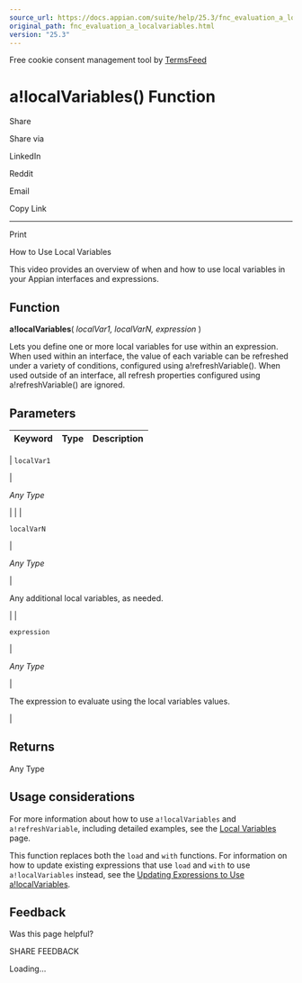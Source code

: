 ```yaml
---
source_url: https://docs.appian.com/suite/help/25.3/fnc_evaluation_a_localvariables.html
original_path: fnc_evaluation_a_localvariables.html
version: "25.3"
---
```


Free cookie consent management tool by [TermsFeed](https://www.termsfeed.com/)

# a!localVariables() Function

Share

Share via

LinkedIn

Reddit

Email

Copy Link

* * *

Print

How to Use Local Variables

This video provides an overview of when and how to use local variables in your Appian interfaces and expressions.

## Function

**a!localVariables**( _localVar1, localVarN, expression_ )

Lets you define one or more local variables for use within an expression. When used within an interface, the value of each variable can be refreshed under a variety of conditions, configured using a!refreshVariable(). When used outside of an interface, all refresh properties configured using a!refreshVariable() are ignored.

## Parameters

| Keyword | Type | Description |
| --- | --- | --- |
|
`localVar1`

 |

_Any Type_

 |  |
|

`localVarN`

 |

_Any Type_

 |

Any additional local variables, as needed.

 |
|

`expression`

 |

_Any Type_

 |

The expression to evaluate using the local variables values.

 |

## Returns

Any Type

## Usage considerations

For more information about how to use `a!localVariables` and `a!refreshVariable`, including detailed examples, see the [Local Variables](Local_Variables.html) page.

This function replaces both the `load` and `with` functions. For information on how to update existing expressions that use `load` and `with` to use `a!localVariables` instead, see the [Updating Expressions to Use a!localVariables](Updating_Expressions_to_Use_a_localVariables.html).

## Feedback

Was this page helpful?

SHARE FEEDBACK

Loading...
